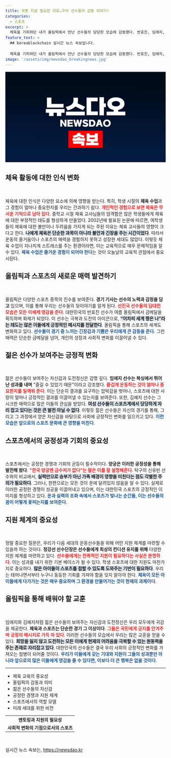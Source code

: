 ```yaml
---
title: 국뽕 지금 필요한 이유…우리 선수들의 감동 이야기!
categories:
  - 스포츠
excerpt: >
  체육을 기피하던 내가 올림픽에서 만난 선수들의 당당한 모습에 감동했다. 반효진, 임애지, 김예지 등 이들의 자신감은 나에게 큰 교훈이 되었다. 진정한 스포츠의 의미는 도전과 즐거움에 있음을 깨달았다.
feature_text: >
  ## koreablockchain 실시간 뉴스 속보입니다.

  체육을 기피하던 내가 올림픽에서 만난 선수들의 당당한 모습에 감동했다. 반효진, 임애지, 김예지 등 이들의 자신감은 나에게 큰 교훈이 되었다. 진정한 스포츠의 의미는 도전과 즐거움에 있음을 깨달았다.
image: '/assets/img/newsdao_breakingnews.jpg'
---
```


<p><img src="/assets/img/newsdao_breakingnews.jpg" alt="koreablockchain 속보" /></p>

<h2 data-ke-size="size26">체육 활동에 대한 인식 변화</h2>

<p data-ke-size="size16">&nbsp;</p>

<p>체육에 대한 인식은 다양한 요소에 의해 영향을 받는다. 특히, 학생 시절의 <b>체육 수업</b>과 그 경험이 얼마나 중요한지를 우리는 간과하기 쉽다. <b><span style="color: #ee2323;">개인적인 경험으로 보면 체육은 무서운 기억으로 남아 있다</span></b>. 중학교 시절 체육 교사님들의 엄격함은 많은 학생들에게 체육에 대한 부정적인 태도를 형성하게 만들었다. 2002년에 발표된 논문에 따르면, 여학생들이 체육에 대한 불만이나 두려움을 가지게 되는 주된 이유는 체육 교사들의 영향이 크다고 한다. 
 <b><span style="background-color: #21538527;">나에게 체육은 단순한 과목이 아니라 불안과 긴장을 주는 시간이었다</span></b>. 따라서 운동의 즐거움이나 스포츠의 매력을 경험하지 못하고 성장한 세대도 많았다. 이렇듯 체육 수업이 지나치게 스트레스를 주는 환경이라면, 이는 교육적으로 매우 문제적임을 알 수 있다. <b><span style="color: #1a5490;">체육 수업은 즐거운 경험이 되어야 한다</span></b>는 것이 오늘날의 교육적 관점에서 중요시된다.</p>

<h2 data-ke-size="size26">올림픽과 스포츠의 새로운 매력 발견하기</h2>

<p data-ke-size="size16">&nbsp;</p>

<p>올림픽은 다양한 스포츠 종목의 진수를 보여준다. <b>경기 기사는 선수의 노력과 감정을 담고</b> 있으며, 이를 통해 우리는 선수들의 뒷이야기를 알게 된다. <b><span style="color: #ee2323;">선진국 선수들의 담대한 모습은 모든 이에게 영감을 준다</span></b>. 대한민국의 반효진 선수가 여름 올림픽에서 금메달을 획득하며 화제가 되었다. 이 선수는 극복과 도전의 아이콘으로, <b><span style="background-color: #21538527;">“어차피 세계 짱은 나”라는 태도는 많은 이들에게 긍정적인 메시지를 전달한다</span></b>. 
올림픽을 통해 스포츠의 세계도 변화하고 있다. <b><span style="color: #1a5490;">선수들이 경기 중 느끼는 긴장감과 기쁨은 우리에게 큰 감동을 준다</span></b>. 그런 매력은 단순한 금메달을 넘어, 개인의 성장과 사회적 변화를 이끌어낼 수 있다.</p>

<h2 data-ke-size="size26">젊은 선수가 보여주는 긍정적 변화</h2>

<p data-ke-size="size16">&nbsp;</p>

<p>젊은 선수들이 보여주는 자신감과 도전정신은 감명 깊다. <b>임애지 선수는 복싱에서 뛰어난 성과를 내며</b> "즐길 수 있었기 때문"이라고 강조했다. <b><span style="color: #ee2323;">즐겁게 운동하는 것이 얼마나 중요한지를 일깨워 준다</span></b>. 이는 단순히 결과를 요구하는 압박감을 벗어나, 스포츠에 대한 사랑이 얼마나 긍정적인 결과를 이끌어낼 수 있는지를 보여준다. 
또한, 김예지 선수는 그 시크한 매력으로 많은 이들의 관심을 받았다. <b><span style="background-color: #21538527;">여성 선수들이 스포츠계에서 당당하게 자리 잡고 있다는 것은 큰 발전 아닐 수 없다</span></b>. 이렇듯 젊은 선수들은 자신의 경기를 통해, 그리고 그 과정에서 얻은 자신감을 바탕으로 사회에 긍정적인 변화를 일으키고 있다. <b><span style="color: #1a5490;">이런 모습은 앞으로의 스포츠 문화에 큰 영향을 미친다</span></b>.</p>

<h2 data-ke-size="size26">스포츠에서의 공정성과 기회의 중요성</h2>

<p data-ke-size="size16">&nbsp;</p>

<p>스포츠에서는 공정한 경쟁과 기회의 균등이 필수적이다. <b>양궁은 이러한 공정성을 통해 발전해 왔다</b>. <b><span style="color: #ee2323;">"한국 양궁엔 금수저가 없다"는 말은 이를 잘 설명해준다</span></b>. 탁구의 신유빈 선수와의 비교에서, <b><span style="background-color: #21538527;">실력만으로 승부가 아닌 가족 배경이 영향을 미친다는 점도 각별한 주의가 필요하다</span></b>. 그러나, 한편으로는 모든 것이 운에 달려있지 않음을 알 수 있다. 
실제로 이러한 공정한 경쟁이 성공을 이끌어내고 있으며, 이는 대한민국 스포츠의 긍정적인 이미지를 형성하고 있다. <b><span style="color: #1a5490;">운과 실력의 조화 속에서 스포츠가 빛나는 순간들, 이는 선수들의 꿈이 어떻게 꽃피는지를 보여준다</span></b>.</p>

<h2 data-ke-size="size26">지원 체계의 중요성</h2>

<p data-ke-size="size16">&nbsp;</p>

<p>정말 중요한 질문은, 우리가 다음 세대의 운동선수들을 위해 어떤 지원 체계를 마련할 수 있을까 하는 것이다. <b>정강선 선수단장은 선수들에게 최상의 컨디션 유지를 위해</b> 다양한 지원 체계를 마련하고 있다. <b><span style="color: #ee2323;">선수들에게는 전폭적인 지원이 필요하다는 사실은 분명하다</span></b>. 이는 성과를 내기 위한 기본 베이스가 될 수 있다. 
학생 스포츠에 대한 지원도 마찬가지로 중요하다. <b><span style="background-color: #21538527;">많은 아이들이 스포츠를 접할 수 있도록 도와주는 기반이 필요하다</span></b>. 우리는 태어나면서부터 누구나 동등한 기회를 가져야 함을 잊지 말아야 한다. <b><span style="color: #1a5490;">체육이 모든 아이들에게 다가가는 것은 매우 중요하며 그 환경을 만들어가는 것이 현재의 과제이다</span></b>.</p>

<h2 data-ke-size="size26">올림픽을 통해 배워야 할 교훈</h2>

<p data-ke-size="size16">&nbsp;</p>

<p>임애지와 김예지처럼 젊은 선수들이 보여주는 자신감과 도전정신은 우리 모두에게 귀감을 제공한다. <b>체육과 스포츠는 단순한 경기 그 이상이다</b>. <b><span style="color: #ee2323;">그들은 국민에게 긍지를 안겨주며 긍정의 메시지로 가득 차 있다</span></b>. 이러한 선수들의 모습에서 우리는 많은 교훈을 얻을 수 있다. <b><span style="background-color: #21538527;">희망을 잃지 않고 도전하는 모든 이에게 현재의 어려움을 극복할 수 있는 원동력을 주는 존재로 자리잡고 있다</span></b>. 
대한민국의 선수들은 결국 우리 사회의 긍정적인 변화를 가져오는 첨병이 되어줄 것이다. <b><span style="color: #1a5490;">우리가 이들에게 갖는 기대와 지원이 그들의 성과뿐만 아니라 앞으로의 많은 이들에게 영감을 줄 수 있다면, 이보다 더 큰 행복은 없을 것이다</span></b>.</p>

<hr />

<ul>
<li>체육 교육의 중요성</li>
<li>올림픽의 감동과 의미</li>
<li>젊은 선수들의 자신감</li>
<li>공정한 경쟁과 지원 체계</li>
<li>스포츠에서의 역할 모델</li>
<li>미래 세대를 위한 비전</li>
</ul>

<table style="width:100%">
<tr>
<td style="text-align: center; height: 17px;"><b>멘토링과 지원의 필요성</b></td>
</tr>
<tr>
<td style="text-align: center; height: 17px;"><b>사회적 변화의 기점으로서의 스포츠</b></td>
</tr>
</table>

<p data-ke-size="size16">&nbsp;</p>
실시간 뉴스 속보는, <a href="https://newsdao.kr" rel="dofollow">https://newsdao.kr</a>


